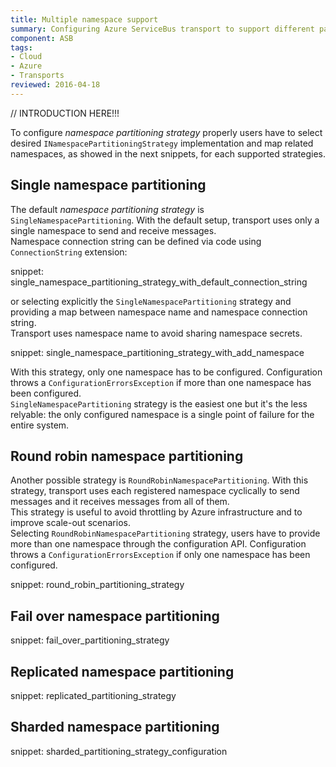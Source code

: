 ```yaml
---
title: Multiple namespace support
summary: Configuring Azure ServiceBus transport to support different partitioning strategies. 
component: ASB
tags:
- Cloud
- Azure
- Transports 
reviewed: 2016-04-18
---
```


// INTRODUCTION HERE!!!

To configure _namespace partitioning strategy_ properly users have to select desired `INamespacePartitioningStrategy` implementation and map related namespaces, as showed in the next snippets, for each supported strategies.

## Single namespace partitioning ##

The default _namespace partitioning strategy_ is `SingleNamespacePartitioning`. With the default setup, transport uses only a single namespace to send and receive messages.  
Namespace connection string can be defined via code using `ConnectionString` extension:

snippet: single_namespace_partitioning_strategy_with_default_connection_string

or selecting explicitly the `SingleNamespacePartitioning` strategy and providing a map between namespace name and namespace connection string.  
Transport uses namespace name to avoid sharing namespace secrets.

snippet: single_namespace_partitioning_strategy_with_add_namespace

With this strategy, only one namespace has to be configured. Configuration throws a `ConfigurationErrorsException` if more than one namespace has been configured.   
`SingleNamespacePartitioning` strategy is the easiest one but it's the less relyable: the only configured namespace is a single point of failure for the entire system.

## Round robin namespace partitioning ##

Another possible strategy is `RoundRobinNamespacePartitioning`. With this strategy, transport uses each registered namespace cyclically to send messages and it receives messages from all of them.  
This strategy is useful to avoid throttling by Azure infrastructure and to improve scale-out scenarios.  
Selecting `RoundRobinNamespacePartitioning` strategy, users have to provide more than one namespace through the configuration API. Configuration throws a `ConfigurationErrorsException` if only one namespace has been configured. 

snippet: round_robin_partitioning_strategy

## Fail over namespace partitioning ##

snippet: fail_over_partitioning_strategy

## Replicated namespace partitioning ##

snippet: replicated_partitioning_strategy

## Sharded namespace partitioning ##

snippet: sharded_partitioning_strategy_configuration

